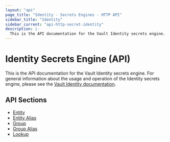 ```yaml
---
layout: "api"
page_title: "Identity - Secrets Engines - HTTP API"
sidebar_title: "Identity"
sidebar_current: "api-http-secret-identity"
description: |-
  This is the API documentation for the Vault Identity secrets engine.
---
```


# Identity Secrets Engine (API)

This is the API documentation for the Vault Identity secrets engine. For general
information about the usage and operation of the Identity secrets engine, please
see the [Vault Identity documentation](/docs/secrets/identity/index.html).

## API Sections

 * [Entity](entity.html)
 * [Entity Alias](entity-alias.html)
 * [Group](group.html)
 * [Group Alias](group-alias.html)
 * [Lookup](lookup.html)
